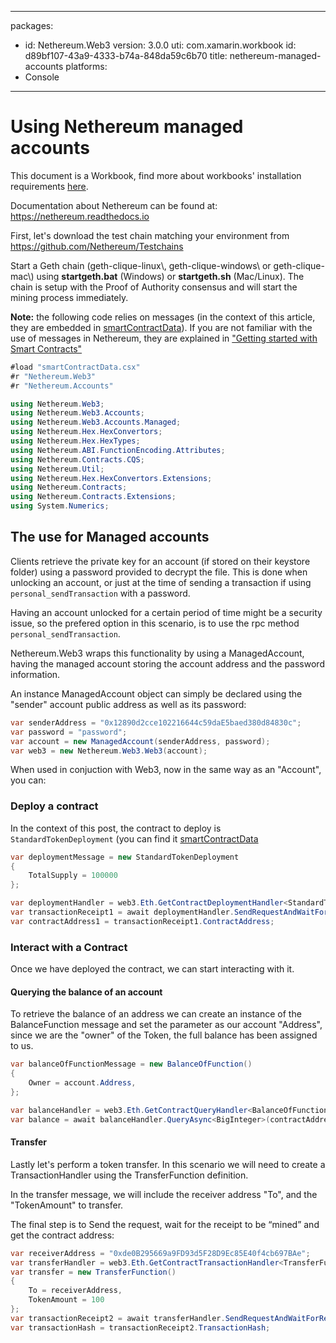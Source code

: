 ---
packages:
- id: Nethereum.Web3
  version: 3.0.0
uti: com.xamarin.workbook
id: d89bf107-43a9-4333-b74a-848da59c6b70
title: nethereum-managed-accounts
platforms:
- Console
---

# Using Nethereum managed accounts

This document is a Workbook, find more about workbooks' installation requirements  [here](https://docs.microsoft.com/en-us/xamarin/tools/workbooks/install).

Documentation about Nethereum can be found at: <https://nethereum.readthedocs.io>

First, let's download the test chain matching your environment from <https://github.com/Nethereum/Testchains>

Start a Geth chain (geth-clique-linux\\, geth-clique-windows\\ or geth-clique-mac\\) using **startgeth.bat** (Windows) or **startgeth.sh** (Mac/Linux). The chain is setup with the Proof of Authority consensus and will start the mining process immediately.

**Note:** the following code relies on messages (in the context of this article, they are embedded in [smartContractData](./smartContractData.csx)). If you are not familiar with the use of messages in Nethereum, they are explained in ["Getting started with Smart Contracts"](Nethereum.Workbooks/docs/nethereum-smartcontrats-gettingstarted.workbook)

```csharp
#load "smartContractData.csx"
#r "Nethereum.Web3"
#r "Nethereum.Accounts"
```

```csharp
using Nethereum.Web3;
using Nethereum.Web3.Accounts;
using Nethereum.Web3.Accounts.Managed;
using Nethereum.Hex.HexConvertors;
using Nethereum.Hex.HexTypes;
using Nethereum.ABI.FunctionEncoding.Attributes;
using Nethereum.Contracts.CQS;
using Nethereum.Util;
using Nethereum.Hex.HexConvertors.Extensions;
using Nethereum.Contracts;
using Nethereum.Contracts.Extensions;
using System.Numerics;
```

## The use for Managed accounts

Clients retrieve the private key for an account (if stored on their keystore folder) using a password provided to decrypt the file. This is done when unlocking an account, or just at the time of sending a transaction if using `personal_sendTransaction` with a password.

Having an account unlocked for a certain period of time might be a security issue, so the prefered option in this scenario, is to use the rpc method `personal_sendTransaction`.

Nethereum.Web3 wraps this functionality by using a ManagedAccount, having the managed account storing the account address and the password information.

An instance ManagedAccount object can simply be declared using the "sender" account public address as well as its password:

```csharp
var senderAddress = "0x12890d2cce102216644c59daE5baed380d84830c";
var password = "password";
var account = new ManagedAccount(senderAddress, password);
var web3 = new Nethereum.Web3.Web3(account);
```

When used in conjuction with Web3, now in the same way as an "Account", you can:

### Deploy a contract

In the context of this post, the contract to deploy is `StandardTokenDeployment` (you can find it [smartContractData](./smartContractData.csx)

```csharp
var deploymentMessage = new StandardTokenDeployment
{
    TotalSupply = 100000
};
```

```csharp
var deploymentHandler = web3.Eth.GetContractDeploymentHandler<StandardTokenDeployment>();
var transactionReceipt1 = await deploymentHandler.SendRequestAndWaitForReceiptAsync(deploymentMessage);
var contractAddress1 = transactionReceipt1.ContractAddress;
```

### Interact with a Contract

Once we have deployed the contract, we can start interacting with it.

#### Querying the balance of an account

To retrieve the balance of an address we can create an instance of the BalanceFunction message and set the parameter as our account "Address", since we are the "owner" of the Token, the full balance has been assigned to us.

```csharp
var balanceOfFunctionMessage = new BalanceOfFunction()
{
    Owner = account.Address,
};

var balanceHandler = web3.Eth.GetContractQueryHandler<BalanceOfFunction>();
var balance = await balanceHandler.QueryAsync<BigInteger>(contractAddress1, balanceOfFunctionMessage);
```

#### Transfer

Lastly let's perform a token transfer. In this scenario we will need to create a TransactionHandler using the TransferFunction definition.

In the transfer message, we will include the receiver address "To", and the "TokenAmount" to transfer.

The final step is to Send the request, wait for the receipt to be “mined” and get the contract address:

```csharp
var receiverAddress = "0xde0B295669a9FD93d5F28D9Ec85E40f4cb697BAe";
var transferHandler = web3.Eth.GetContractTransactionHandler<TransferFunction>();
var transfer = new TransferFunction()
{
    To = receiverAddress,
    TokenAmount = 100
};
var transactionReceipt2 = await transferHandler.SendRequestAndWaitForReceiptAsync(contractAddress1, transfer);
var transactionHash = transactionReceipt2.TransactionHash;
```
